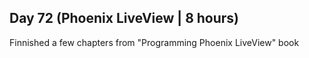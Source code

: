 ## Day 72 (Phoenix LiveView | 8 hours)

Finnished a few chapters from "Programming Phoenix LiveView" book
